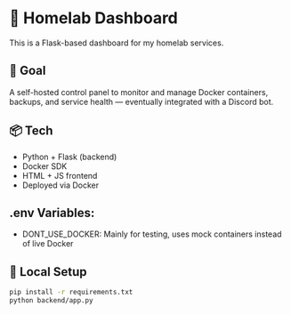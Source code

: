 # 🧠 Homelab Dashboard

This is a Flask-based dashboard for my homelab services.

## 🚀 Goal

A self-hosted control panel to monitor and manage Docker containers, backups, and service health — eventually integrated with a Discord bot.

## 📦 Tech

- Python + Flask (backend)
- Docker SDK
- HTML + JS frontend
- Deployed via Docker
## .env Variables:
- DONT_USE_DOCKER: Mainly for testing, uses mock containers instead  of live Docker

## 🔧 Local Setup

```bash
pip install -r requirements.txt
python backend/app.py
